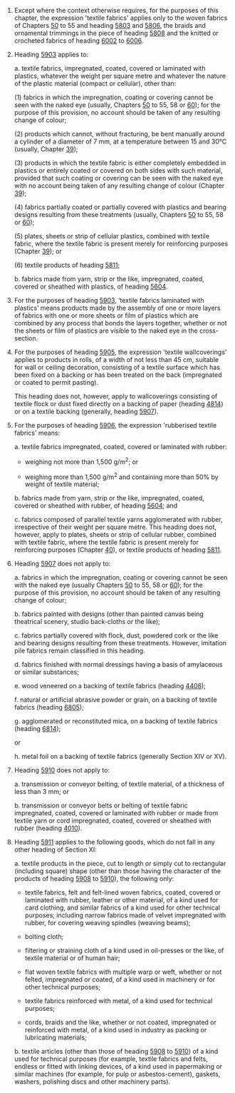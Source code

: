 1. Except where the context otherwise requires, for the purposes of this chapter, the expression 'textile fabrics' applies only to the woven fabrics of Chapters [50](/chapters/50) to 55 and heading [5803](/headings/5803) and [5806](/headings/5806), the braids and ornamental trimmings in the piece of heading [5808](/headings/5808) and the knitted or crocheted fabrics of heading [6002](/headings/6002) to [6006](/headings/6006).

2. Heading [5903](/headings/5903) applies to:

    a. textile fabrics, impregnated, coated, covered or laminated with plastics, whatever the weight per square metre and whatever the nature of the plastic material (compact or cellular), other than:
    
    (1) fabrics in which the impregnation, coating or covering cannot be seen with the naked eye (usually, Chapters [50](/chapters/50) to 55, 58 or [60](/chapters/60)); for the purpose of this provision, no account should be taken of any resulting change of colour;
    
    (2) products which cannot, without fracturing, be bent manually around a cylinder of a diameter of 7 mm, at a temperature between 15 and 30°C (usually, Chapter [39](/chapters/39));
    
    (3) products in which the textile fabric is either completely embedded in plastics or entirely coated or covered on both sides with such material, provided that such coating or covering can be seen with the naked eye with no account being taken of any resulting change of colour (Chapter [39](/chapters/39));
    
    (4) fabrics partially coated or partially covered with plastics and bearing designs resulting from these treatments (usually, Chapters [50](/chapters/50) to 55, 58 or [60](/chapters/60));
    
    (5) plates, sheets or strip of cellular plastics, combined with textile fabric, where the textile fabric is present merely for reinforcing purposes (Chapter [39](/chapters/39)); or
    
    (6) textile products of heading [5811](/headings/5811);
    
    b. fabrics made from yarn, strip or the like, impregnated, coated, covered or sheathed with plastics, of heading [5604](/headings/5604).

3. For the purposes of heading [5903](/headings/5903), ‘textile fabrics laminated with plastics’ means products made by the assembly of one or more layers of fabrics with one or more sheets or film of plastics which are combined by any process that bonds the layers together, whether or not the sheets or film of plastics are visible to the naked eye in the cross-section.

4. For the purposes of heading [5905](/headings/5905), the expression 'textile wallcoverings' applies to products in rolls, of a width of not less than 45 cm, suitable for wall or ceiling decoration, consisting of a textile surface which has been fixed on a backing or has been treated on the back (impregnated or coated to permit pasting).

    This heading does not, however, apply to wallcoverings consisting of textile flock or dust fixed directly on a backing of paper (heading [4814](/headings/4814)) or on a textile backing (generally, heading [5907](/headings/5907)).

5. For the purposes of heading [5906](/headings/5906), the expression 'rubberised textile fabrics' means:

    a. textile fabrics impregnated, coated, covered or laminated with rubber:
    
    - weighing not more than 1,500 g/m<sup>2</sup>; or
    
    - weighing more than 1,500 g/m<sup>2</sup> and containing more than 50% by weight of textile material;
    
    b. fabrics made from yarn, strip or the like, impregnated, coated, covered or sheathed with rubber, of heading [5604](/headings/5604); and
    
    c. fabrics composed of parallel textile yarns agglomerated with rubber, irrespective of their weight per square metre. This heading does not, however, apply to plates, sheets or strip of cellular rubber, combined with textile fabric, where the textile fabric is present merely for reinforcing purposes (Chapter [40](/chapters/40)), or textile products of heading [5811](/headings/5811).

6. Heading [5907](/headings/5907) does not apply to:

    a. fabrics in which the impregnation, coating or covering cannot be seen with the naked eye (usually Chapters [50](/chapters/50) to 55, 58 or [60](/chapters/60)); for the purpose of this provision, no account should be taken of any resulting change of colour;
    
    b. fabrics painted with designs (other than painted canvas being theatrical scenery, studio back-cloths or the like);
    
    c. fabrics partially covered with flock, dust, powdered cork or the like and bearing designs resulting from these treatments. However, imitation pile fabrics remain classified in this heading.
    
    d. fabrics finished with normal dressings having a basis of amylaceous or similar substances;
    
    e. wood veneered on a backing of textile fabrics (heading [4408](/headings/4408));
    
    f. natural or artificial abrasive powder or grain, on a backing of textile fabrics (heading [6805](/headings/6805));
    
    g. agglomerated or reconstituted mica, on a backing of textile fabrics (heading [6814](/headings/6814)); 
    
    or
    
    h. metal foil on a backing of textile fabrics (generally Section XIV or XV).

7. Heading [5910](/headings/5910) does not apply to:

    a. transmission or conveyor belting, of textile material, of a thickness of less than 3 mm; or
    
    b. transmission or conveyor belts or belting of textile fabric impregnated, coated, covered or laminated with rubber or made from textile yarn or cord impregnated, coated, covered or sheathed with rubber (heading [4010](/headings/4010)).

8. Heading [5911](/headings/5911) applies to the following goods, which do not fall in any other heading of Section XI:

    a. textile products in the piece, cut to length or simply cut to rectangular (including square) shape (other than those having the character of the products of heading [5908](/headings/5908) to [5910](/headings/5910)), the following only:
    
    - textile fabrics, felt and felt-lined woven fabrics, coated, covered or laminated with rubber, leather or other material, of a kind used for card clothing, and similar fabrics of a kind used for other technical purposes; including narrow fabrics made of velvet impregnated with rubber, for covering weaving spindles (weaving beams);
    
    - bolting cloth;
    
    - filtering or straining cloth of a kind used in oil-presses or the like, of textile material or of human hair;

    - flat woven textile fabrics with multiple warp or weft, whether or not felted, impregnated or coated, of a kind used in machinery or for other technical purposes;
    
    - textile fabrics reinforced with metal, of a kind used for technical purposes;
    
    - cords, braids and the like, whether or not coated, impregnated or reinforced with metal, of a kind used in industry as packing or lubricating materials;
    
    b. textile articles (other than those of heading [5908](/headings/5908) to [5910](/headings/5910)) of a kind used for technical purposes (for example, textile fabrics and felts, endless or fitted with linking devices, of a kind used in papermaking or similar machines (for example, for pulp or asbestos-cement), gaskets, washers, polishing discs and other machinery parts).
